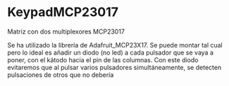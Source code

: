 # KeypadMCP23017
Matriz con dos multiplexores MCP23017

Se ha utilizado la librería de Adafruit_MCP23X17.
Se puede montar tal cual pero lo ideal es añadir un diodo (no led) a cada pulsador que se vaya a poner, con el kátodo hacia el pin de las columnas.
Con este diodo evitaremos que al pulsar varios pulsadores simultáneamente, se detecten pulsaciones de otros que no debería
